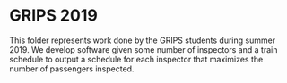 # GRIPS 2019

This folder represents work done by the GRIPS students during summer 2019.
We develop software given some number of inspectors and a train schedule
to output a schedule for each inspector that maximizes the number of passengers
inspected.

<!-- more about our work to follow -->
<!-- Parsing Input Train Data -->
<!-- Parsing Input Inspector Data -->
<!-- Running LP Program on Input files -->
<!-- Visualization of Train Network -->
<!-- Visualization of Network Flow Graph -->
